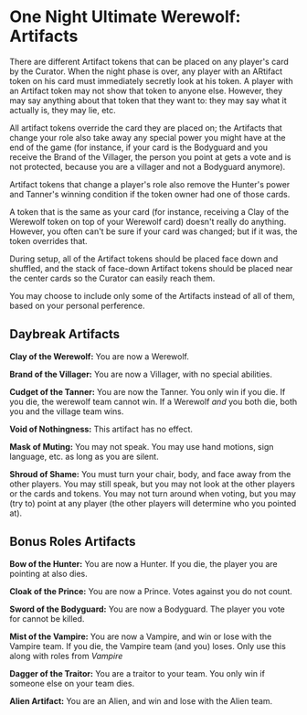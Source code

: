 # One Night Ultimate Werewolf: Artifacts

There are different Artifact tokens that can be placed on any player's card by the Curator.
When the night phase is over, any player with an ARtifact token on his card must immediately secretly look at his token.
A player with an Artifact token may not show that token to anyone else.
However, they may say anything about that token that they want to:
they may say what it actually is, they may lie, etc.

All artifact tokens override the card they are placed on; the Artifacts that change your role also take away any special power you might have
at the end of the game (for instance, if your card is the Bodyguard and you receive the Brand of the Villager, the person you point at gets a vote and is not protected, because you are a villager and not a Bodyguard anymore).

Artifact tokens that change a player's role also remove the Hunter's power and Tanner's winning condition if the token owner had one of those cards.

A token that is the same as your card (for instance, receiving a Clay of the Werewolf token on top of your Werewolf card) doesn't really do anything.
However, you often can't be sure if your card was changed; but if it was, the token overrides that.

During setup, all of the Artifact tokens should be placed face down and shuffled,
and the stack of face-down Artifact tokens should be placed near the center cards so the Curator can easily reach them.

You may choose to include only some of the Artifacts instead of all of them, based on your personal perference.

## Daybreak Artifacts

**Clay of the Werewolf:** You are now a Werewolf.

**Brand of the Villager:** You are now a Villager, with no special abilities.

**Cudget of the Tanner:** You are now the Tanner. You only win if you die.
If you die, the werewolf team cannot win.
If a Werewolf *and* you both die, both you and the village team wins.

**Void of Nothingness:** This artifact has no effect.

**Mask of Muting:** You may not speak.
You may use hand motions, sign language, etc. as long as you are silent.

**Shroud of Shame:** You must turn your chair, body, and face away from the other players.
You may still speak, but you may not look at the other players or the cards and tokens.
You may not turn around when voting, but you may (try to) point at any player
(the other players will determine who you pointed at).

## Bonus Roles Artifacts

**Bow of the Hunter:** You are now a Hunter. If you die, the player you are pointing at also dies.

**Cloak of the Prince:** You are now a Prince. Votes against you do not count.

**Sword of the Bodyguard:** You are now a Bodyguard. The player you vote for cannot be killed.

**Mist of the Vampire:** You are now a Vampire, and win or lose with the Vampire team.
If you die, the Vampire team (and you) loses.
Only use this along with roles from *Vampire*

**Dagger of the Traitor:** You are a traitor to your team. You only win if someone else on your team dies.

**Alien Artifact:** You are an Alien, and win and lose with the Alien team.
